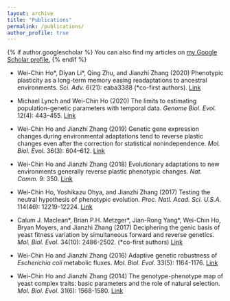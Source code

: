 ```yaml
---
layout: archive
title: "Publications"
permalink: /publications/
author_profile: true
---
```


{% if author.googlescholar %}
  You can also find my articles on <u><a href="{{author.googlescholar}}">my Google Scholar profile</a>.</u>
{% endif %}

* Wei-Chin Ho\*, Diyan Li\*, Qing Zhu, and Jianzhi Zhang (2020) Phenotypic plasticity as a long-term memory easing readaptations to ancestral environments. *Sci. Adv.* 6(21): eaba3388 (*co-first authors). <u><a href="https://www.science.org/doi/10.1126/sciadv.aba3388">Link</a></u>

* Michael Lynch and Wei-Chin Ho (2020) The limits to estimating population-genetic parameters with temporal data. *Genome Biol. Evol.* 12(4): 443–455.
<u><a href="https://doi.org/10.1093/gbe/evaa056">Link</a></u>

* Wei-Chin Ho and Jianzhi Zhang (2019) Genetic gene expression changes during environmental adaptations tend to reverse plastic changes even after the correction for statistical nonindependence. *Mol. Biol. Evol.* 36(3): 604–612.
<u><a href="https://doi.org/10.1093/molbev/msz002">Link</a></u>
  
* Wei-Chin Ho and Jianzhi Zhang (2018) Evolutionary adaptations to new environments generally reverse plastic phenotypic changes. *Nat. Comm.* 9: 350.
<u><a href="https://doi.org/10.1038/s41467-017-02724-5">Link</a></u>

* Wei-Chin Ho, Yoshikazu Ohya, and Jianzhi Zhang (2017) Testing the neutral hypothesis of phenotypic evolution. *Proc. Natl. Acad. Sci. U.S.A.* 114(46): 12219-12224.
<u><a href="https://doi.org/10.1073/pnas.1710351114">Link</a></u>

* Calum J. Maclean\*, Brian P.H. Metzger\*, Jian-Rong Yang\*, Wei-Chin Ho, Bryan Moyers, and Jianzhi Zhang (2017) Deciphering the genic basis of yeast fitness variation by simultaneous forward and reverse genetics. *Mol. Biol. Evol.* 34(10): 2486-2502. (*co-first authors)
<u><a href="https://doi.org/10.1093/molbev/msx151">Link</a></u>

* Wei-Chin Ho and Jianzhi Zhang (2016) Adaptive genetic robustness of *Escherichia coli* metabolic fluxes. *Mol. Biol. Evol.* 33(5): 1164-1176.
<u><a href="https://doi.org/10.1093/molbev/msw002">Link</a></u>

* Wei-Chin Ho and Jianzhi Zhang (2014) The genotype-phenotype map of yeast complex traits: basic parameters and the role of natural selection. *Mol. Biol. Evol.* 31(6): 1568-1580.
<u><a href="https://doi.org/10.1093/molbev/msu131">Link</a></u>
